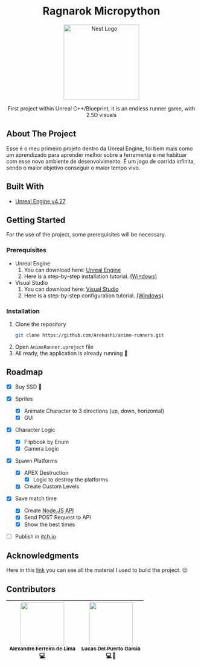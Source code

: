 <h1 align="center">
  Ragnarok Micropython
</h1>

<p align="center">
  <a href="#" target="blank">
    <img src="./Assets/logo-01.png" width="200" alt="Nest Logo" />
  </a>
</p>

<p align="center">
  First project within Unreal C++/Blueprint, it is an endless runner game, with 2.5D visuals
</p>

## About The Project
Esse é o meu primeiro projeto dentro da Unreal Engine, foi bem mais como um aprendizado para aprender melhor sobre a ferramenta e me habituar com esse novo ambiente de desenvolvimento.
É um jogo de corrida infinita, sendo o maior objetivo conseguir o maior tempo vivo.


## Built With
- [Unreal Engine v4.27][unreal]

## Getting Started
For the use of the project, some prerequisites will be necessary.

### Prerequisites
* Unreal Engine
    1. You can download here: [Unreal Engine][unreal_url]
    2. Here is a step-by-step installation tutorial. [(Windows)][unreal_tutorial_windows]
* Visual Studio
    1.  You can download here: [Visual Studio][vs_url]
    2. Here is a step-by-step configuration tutorial. [(Windows)][vs_tutorial_windows]


### Installation

1. Clone the repository
    ```sh
    git clone https://github.com/Arekushi/anime-runners.git
    ```
2. Open `AnimeRunner.uproject` file
3. All ready, the application is already running 🎉

## Roadmap
- [x] Buy SSD 🙏
- [x] Sprites
    - [x] Animate Character to 3 directions (up, down, horizontal)
    - [x] GUI
- [x] Character Logic
    - [x] Flipbook by Enum
    - [x] Camera Logic
- [x] Spawn Platforms
    - [x] APEX Destruction 
        - [x] Logic to destroy the platforms
    - [x] Create Custom Levels
- [x] Save match time
    - [x] Create [Node.JS API][animerunners_api]
    - [x] Send POST Request to API
    - [x] Show the best times
- [ ] Publish in [itch.io](https://itch.io/)


## Acknowledgments
Here in this [link][acknowledgments_url] you can see all the material I used to build the project. 😉


## Contributors
| [<div><img width=115 src="https://avatars.githubusercontent.com/u/54884313?v=4"><br><sub>Alexandre Ferreira de Lima</sub></div>][arekushi] <div title="Code">💻</div> | [<div><img width=115 src="https://avatars.githubusercontent.com/u/49599535?v=4"><br><sub>Lucas Del Puerto Garcia</sub></div>][arekushi] <div title="Code and Component assembly">💻🔧</div> |
| :---: | :---: |

<!-- [Build With] -->
[unreal]: https://docs.unrealengine.com/4.27/en-US/

<!-- [Some links] -->
[animerunners_api]: https://github.com/Arekushi/anime-runners-api

[unreal_url]: https://www.unrealengine.com/en-US/download
[unreal_tutorial_windows]: https://docs.unrealengine.com/4.27/en-US/Basics/InstallingUnrealEngine/

[vs_url]: https://visualstudio.microsoft.com/pt-br/downloads/
[vs_tutorial_windows]: https://docs.unrealengine.com/5.1/en-US/setting-up-visual-studio-development-environment-for-cplusplus-projects-in-unreal-engine/

<!-- Acknowledgments-->
[acknowledgments_url]: https://arekushi.notion.site/Acknowledgments-f1c8e8e1bc464601912dc0f17de0c01a

<!-- [Constributors] -->
[arekushi]: https://github.com/Arekushi
